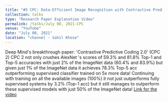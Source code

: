 ```yaml
---
title: "#5 CPC: Data-Efficient Image Recognition with Contrastive Predictive Coding"
collection: talks
type: "Research Paper Explanation Video"
permalink: /talks/July 08, 2021-CPC
venue: "YouTube"
date: "July 08, 2021"
location: "channel - Sahil Khose"
---
```


Deep Mind's breakthrough paper: 'Contrastive Predictive Coding 2.0' (CPC 2)
CPC 2 not only crushes AlexNet 's scores of 59.3% and 81.8% Top-1 and Top-5 accuracies with just 2% of the ImageNet data (60.4% and 83.9%) but given just 1% of the ImageNet data it achieves 78.3% Top-5 acc outperforming supervised classifier trained on 5x more data! Continuing with training on all the available images (100%) it not just outperforms fully supervised systems by 3.2% (Top-1 acc) but it still manages to outperform these supervised models with just 50% of the ImageNet data! [Link for the video](https://www.youtube.com/watch?v=wJO0fPW3FrA)
